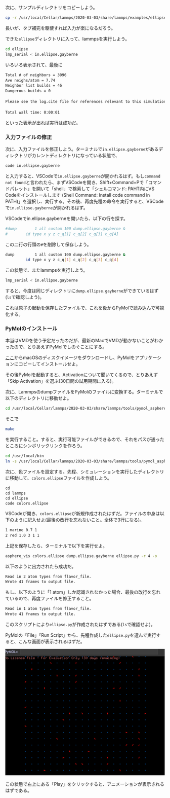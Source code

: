 次に、サンプルディレクトリをコピーしよう。

```sh
cp -r /usr/local/Cellar/lammps/2020-03-03/share/lammps/examples/ellipse .
```

長いが、タブ補完を駆使すれば入力が楽になるだろう。

できた`ellipse`ディレクトリに入って、lammpsを実行しよう。

```sh
cd ellipse
lmp_serial < in.ellipse.gayberne
```

いろいろ表示されて、最後に

```txt
Total # of neighbors = 3096
Ave neighs/atom = 7.74
Neighbor list builds = 46
Dangerous builds = 0

Please see the log.cite file for references relevant to this simulation

Total wall time: 0:00:01
```

といった表示が出れば実行は成功だ。

### 入力ファイルの修正

次に、入力ファイルを修正しよう。ターミナルで`in.ellipse.gayberne`があるディレクトリがカレントディレクトリになっている状態で、

```sh
code in.ellipse.gayberne
```

と入力すると、VSCodeで`in.ellipse.gayberne`が開かれるはず。もし`command not found`と言われたら、まずVSCodeを開き、Shift+Command+Pで「コマンドパレット」を開いて「shell」で検索して「シェルコマンド: PAHT内にVS Codeをインストールします (Shell Command: Install code command in PATH)」を選択し、実行する。その後、再度先程の命令を実行すると、VSCodeで`in.ellipse.gayberne`が開かれるはず。

VSCodeでin.ellipse.gayberneを開いたら、以下の行を探す。

```sh
#dump	     1 all custom 100 dump.ellipse.gayberne &
#	     id type x y z c_q[1] c_q[2] c_q[3] c_q[4]
```

この二行の行頭の`#`を削除して保存しよう。

```sh
dump	     1 all custom 100 dump.ellipse.gayberne &
	     id type x y z c_q[1] c_q[2] c_q[3] c_q[4]
```

この状態で、またlammpsを実行しよう。

```sh
lmp_serial < in.ellipse.gayberne 
```

すると、今度は同じディレクトリに`dump.ellipse.gayberne`ができているはず(`ls`で確認しよう)。

これは原子の起動を保存したファイルで、これを後からPyMolで読み込んで可視化する。

### PyMolのインストール

本当はVMDを使う予定だったのだが、最新のMacでVMDが動かないことがわかったので、とりあえずPyMolでしのぐことにする。

[ここ](https://pymol.org/2/)からmacOSのディスクイメージをダウンロードし、PyMolをアプリケーションにコピーしてインストールせよ。

その後PyMolを起動すると、Activationについて聞いてくるので、とりあえず「Skip Activation」を選ぶ(30日間の試用期間に入る)。

次に、LammpsのdumpファイルをPyMolのファイルに変換する。ターミナルで以下のディレクトリに移動せよ。

```sh
cd /usr/local/Cellar/lammps/2020-03-03/share/lammps/tools/pymol_asphere/src
```

そこで

```sh
make
```

を実行すること。すると、実行可能ファイルができるので、それをパスが通ったところにシンボリックリンクを作ろう。

```sh
cd /usr/local/bin 
ln -s /usr/local/Cellar/lammps/2020-03-03/share/lammps/tools/pymol_asphere/bin/asphere_vis
```

次に、色ファイルを設定する。先程、シミュレーションを実行したディレクトリに移動して、`colors.ellipse`ファイルを作成しよう。

```ls
cd
cd lammps
cd ellipse
code colors.ellipse
```

VSCodeが開き、`colors.ellipse`が新規作成されたはずだ。ファイルの中身は以下のように記入せよ(最後の改行を忘れないこと。全体で3行になる)。

```txt
1 marine 0.7 1
2 red 1.0 3 1 1

```

上記を保存したら、ターミナルで以下を実行せよ。

```sh
asphere_vis colors.ellipse dump.ellipse.gayberne ellipse.py -r 4 -o
```

以下のように出力されたら成功だ。

```txt
Read in 2 atom types from flavor_file.
Wrote 41 frames to output file.
```

もし、以下のように「1 atom」しか認識されなかった場合、最後の改行を忘れているので、再度ファイルを修正すること。

```txt
Read in 1 atom types from flavor_file.
Wrote 41 frames to output file.
```

このスクリプトにより`ellipse.py`が作成されたはずである(`ls`で確認せよ)。

PyMolの「File」「Run Script」から、先程作成した`ellipse.py`を選んで実行すると、こんな画面が表示されるはずだ。

![PyMol](fig/pymol_ellipse.png)

この状態で右上にある「Play」をクリックすると、アニメーションが表示されるはずである。